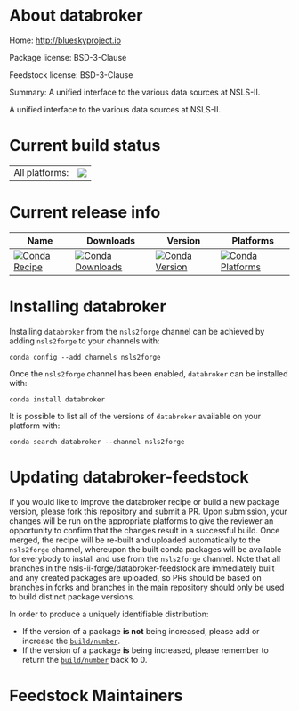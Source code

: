 About databroker
================

Home: http://blueskyproject.io

Package license: BSD-3-Clause

Feedstock license: BSD-3-Clause

Summary: A unified interface to the various data sources at NSLS-II.

A unified interface to the various data sources at NSLS-II.

Current build status
====================


<table><tr><td>All platforms:</td>
    <td>
      <a href="https://dev.azure.com/nsls2forge/nsls2forge/_build/latest?definitionId=29&branchName=master">
        <img src="https://dev.azure.com/nsls2forge/nsls2forge/_apis/build/status/databroker-feedstock?branchName=master">
      </a>
    </td>
  </tr>
</table>

Current release info
====================

| Name | Downloads | Version | Platforms |
| --- | --- | --- | --- |
| [![Conda Recipe](https://img.shields.io/badge/recipe-databroker-green.svg)](https://anaconda.org/nsls2forge/databroker) | [![Conda Downloads](https://img.shields.io/conda/dn/nsls2forge/databroker.svg)](https://anaconda.org/nsls2forge/databroker) | [![Conda Version](https://img.shields.io/conda/vn/nsls2forge/databroker.svg)](https://anaconda.org/nsls2forge/databroker) | [![Conda Platforms](https://img.shields.io/conda/pn/nsls2forge/databroker.svg)](https://anaconda.org/nsls2forge/databroker) |

Installing databroker
=====================

Installing `databroker` from the `nsls2forge` channel can be achieved by adding `nsls2forge` to your channels with:

```
conda config --add channels nsls2forge
```

Once the `nsls2forge` channel has been enabled, `databroker` can be installed with:

```
conda install databroker
```

It is possible to list all of the versions of `databroker` available on your platform with:

```
conda search databroker --channel nsls2forge
```




Updating databroker-feedstock
=============================

If you would like to improve the databroker recipe or build a new
package version, please fork this repository and submit a PR. Upon submission,
your changes will be run on the appropriate platforms to give the reviewer an
opportunity to confirm that the changes result in a successful build. Once
merged, the recipe will be re-built and uploaded automatically to the
`nsls2forge` channel, whereupon the built conda packages will be available for
everybody to install and use from the `nsls2forge` channel.
Note that all branches in the nsls-ii-forge/databroker-feedstock are
immediately built and any created packages are uploaded, so PRs should be based
on branches in forks and branches in the main repository should only be used to
build distinct package versions.

In order to produce a uniquely identifiable distribution:
 * If the version of a package **is not** being increased, please add or increase
   the [``build/number``](https://conda.io/docs/user-guide/tasks/build-packages/define-metadata.html#build-number-and-string).
 * If the version of a package **is** being increased, please remember to return
   the [``build/number``](https://conda.io/docs/user-guide/tasks/build-packages/define-metadata.html#build-number-and-string)
   back to 0.

Feedstock Maintainers
=====================


